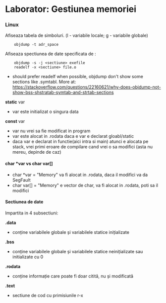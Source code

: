 # Laborator: Gestiunea memoriei

### Linux
Afiseaza tabela de simboluri. (l - variabile locale; g - variabile globale)
```
	objdump -t adr_space
```

Afiseaza spectiunea de date specificata de <sectiune>:
```
	objdump -s -j <sectiune> exefile
	readelf -x <sectiune> file.o
```
* should prefer readelf when possible, objdump don't show some sections like .symtabl.
More at:
https://stackoverflow.com/questions/22160621/why-does-objdump-not-show-bss-shstratab-symtab-and-strtab-sections

**static** var
* var este initializat o singura data

**const** var
* var nu vrei sa fie modificat in program
* var este alocat in .rodata daca e var e declarat gloabl/static
* daca var e declarat in functie(aici intra si main) atunci e alocata pe stack, vrei primi eroare de compilare cand vrei o sa modifici (asta nu mereu, depinde de caz)

#### char *var vs char var[]
* char *var = "Memory" va fi alocat in .rodata, daca il modifici va da SegFault
* char var[] = "Memory" e vector de char, va fi alocat in .rodata, poti sa il modifici

#### Sectiunea de date
Impartita in 4 subsectiuni:

**.data**
* conține variabilele globale și variabilele statice inițializate

**.bss**
* conține variabilele globale și variabilele statice neinițializate sau initializate cu 0

**.rodata**
* conține informație care poate fi doar citită, nu și modificată

**.text**
* sectiune de cod cu primisiunile r-x
